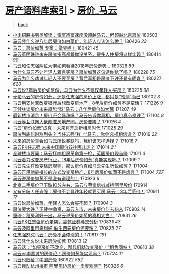[房产语料库索引](../../README.md)  > [房价_马云](房价_马云.md)
====
> [back](../README.md)

- [小米招股书另类解读：雷军造富速度没超越马云，但超越北京房价](http://jkwz.applinzi.com/ittc/7098946498912060433.html#%E5%B0%8F%E7%B1%B3%E6%8B%9B%E8%82%A1%E4%B9%A6%E5%8F%A6%E7%B1%BB%E8%A7%A3%E8%AF%BB%EF%BC%9A%E9%9B%B7%E5%86%9B%E9%80%A0%E5%AF%8C%E9%80%9F%E5%BA%A6%E6%B2%A1%E8%B6%85%E8%B6%8A%E9%A9%AC%E4%BA%91%EF%BC%8C%E4%BD%86%E8%B6%85%E8%B6%8A%E5%8C%97%E4%BA%AC%E6%88%BF%E4%BB%B7) 180503  
- [马云凭什么说八年后房价如白菜价，年轻人应该怎么做？](http://jkwz.applinzi.com/ittc/7096401802776019975.html#%E9%A9%AC%E4%BA%91%E5%87%AD%E4%BB%80%E4%B9%88%E8%AF%B4%E5%85%AB%E5%B9%B4%E5%90%8E%E6%88%BF%E4%BB%B7%E5%A6%82%E7%99%BD%E8%8F%9C%E4%BB%B7%EF%BC%8C%E5%B9%B4%E8%BD%BB%E4%BA%BA%E5%BA%94%E8%AF%A5%E6%80%8E%E4%B9%88%E5%81%9A%EF%BC%9F) 180426 *23* 
- [马云：房价如葱 专家：做梦呢！](http://jkwz.applinzi.com/ittc/7094461130791715846.html#%E9%A9%AC%E4%BA%91%EF%BC%9A%E6%88%BF%E4%BB%B7%E5%A6%82%E8%91%B1+%E4%B8%93%E5%AE%B6%EF%BC%9A%E5%81%9A%E6%A2%A6%E5%91%A2%EF%BC%81) 180421 *45* 
- [马云董明珠称未来房价多高都跟你没关系，很多人住房将这样实现？](http://jkwz.applinzi.com/ittc/7091525892901962768.html#%E9%A9%AC%E4%BA%91%E8%91%A3%E6%98%8E%E7%8F%A0%E7%A7%B0%E6%9C%AA%E6%9D%A5%E6%88%BF%E4%BB%B7%E5%A4%9A%E9%AB%98%E9%83%BD%E8%B7%9F%E4%BD%A0%E6%B2%A1%E5%85%B3%E7%B3%BB%EF%BC%8C%E5%BE%88%E5%A4%9A%E4%BA%BA%E4%BD%8F%E6%88%BF%E5%B0%86%E8%BF%99%E6%A0%B7%E5%AE%9E%E7%8E%B0%EF%BC%9F) 180414 *90* 
- [马云和任志强两位大佬如何看待2018年房价走势...](http://jkwz.applinzi.com/ittc/7085536997332747280.html#%E9%A9%AC%E4%BA%91%E5%92%8C%E4%BB%BB%E5%BF%97%E5%BC%BA%E4%B8%A4%E4%BD%8D%E5%A4%A7%E4%BD%AC%E5%A6%82%E4%BD%95%E7%9C%8B%E5%BE%852018%E5%B9%B4%E6%88%BF%E4%BB%B7%E8%B5%B0%E5%8A%BF...) 180328 *89* 
- [为什么马云不让年轻人着急买房？房价如葱这句话你信了吗？](http://jkwz.applinzi.com/ittc/7075139026359419911.html#%E4%B8%BA%E4%BB%80%E4%B9%88%E9%A9%AC%E4%BA%91%E4%B8%8D%E8%AE%A9%E5%B9%B4%E8%BD%BB%E4%BA%BA%E7%9D%80%E6%80%A5%E4%B9%B0%E6%88%BF%EF%BC%9F%E6%88%BF%E4%BB%B7%E5%A6%82%E8%91%B1%E8%BF%99%E5%8F%A5%E8%AF%9D%E4%BD%A0%E4%BF%A1%E4%BA%86%E5%90%97%EF%BC%9F) 180228 *75* 
- [马云为什么劝诫年轻人不要买房？背后真相是房价下跌还是有阴谋？](http://jkwz.applinzi.com/ittc/7074679746111996939.html#%E9%A9%AC%E4%BA%91%E4%B8%BA%E4%BB%80%E4%B9%88%E5%8A%9D%E8%AF%AB%E5%B9%B4%E8%BD%BB%E4%BA%BA%E4%B8%8D%E8%A6%81%E4%B9%B0%E6%88%BF%EF%BC%9F%E8%83%8C%E5%90%8E%E7%9C%9F%E7%9B%B8%E6%98%AF%E6%88%BF%E4%BB%B7%E4%B8%8B%E8%B7%8C%E8%BF%98%E6%98%AF%E6%9C%89%E9%98%B4%E8%B0%8B%EF%BC%9F) 180227 *620* 
- [马云说7年后房价如葱价，马云为什么不建议年轻人买房？](http://jkwz.applinzi.com/ittc/7073650301515334673.html#%E9%A9%AC%E4%BA%91%E8%AF%B47%E5%B9%B4%E5%90%8E%E6%88%BF%E4%BB%B7%E5%A6%82%E8%91%B1%E4%BB%B7%EF%BC%8C%E9%A9%AC%E4%BA%91%E4%B8%BA%E4%BB%80%E4%B9%88%E4%B8%8D%E5%BB%BA%E8%AE%AE%E5%B9%B4%E8%BD%BB%E4%BA%BA%E4%B9%B0%E6%88%BF%EF%BC%9F) 180225 *98* 
- [无论马云的房价如葱，还是任志强的房价上涨，都只是“预测”而已](http://jkwz.applinzi.com/ittc/7053971442851382282.html#%E6%97%A0%E8%AE%BA%E9%A9%AC%E4%BA%91%E7%9A%84%E6%88%BF%E4%BB%B7%E5%A6%82%E8%91%B1%EF%BC%8C%E8%BF%98%E6%98%AF%E4%BB%BB%E5%BF%97%E5%BC%BA%E7%9A%84%E6%88%BF%E4%BB%B7%E4%B8%8A%E6%B6%A8%EF%BC%8C%E9%83%BD%E5%8F%AA%E6%98%AF%E2%80%9C%E9%A2%84%E6%B5%8B%E2%80%9D%E8%80%8C%E5%B7%B2) 180102 *3* 
- [马云用支付宝改变银行后想改变房地产，8年后房价如葱不是空话？](http://jkwz.applinzi.com/ittc/7051450575927903249.html#%E9%A9%AC%E4%BA%91%E7%94%A8%E6%94%AF%E4%BB%98%E5%AE%9D%E6%94%B9%E5%8F%98%E9%93%B6%E8%A1%8C%E5%90%8E%E6%83%B3%E6%94%B9%E5%8F%98%E6%88%BF%E5%9C%B0%E4%BA%A7%EF%BC%8C8%E5%B9%B4%E5%90%8E%E6%88%BF%E4%BB%B7%E5%A6%82%E8%91%B1%E4%B8%8D%E6%98%AF%E7%A9%BA%E8%AF%9D%EF%BC%9F) 171226 *9* 
- [王健林谈房价未来趋势“怼”马云：八年后房价如大葱](http://jkwz.applinzi.com/ittc/7044436108652332049.html#%E7%8E%8B%E5%81%A5%E6%9E%97%E8%B0%88%E6%88%BF%E4%BB%B7%E6%9C%AA%E6%9D%A5%E8%B6%8B%E5%8A%BF%E2%80%9C%E6%80%BC%E2%80%9D%E9%A9%AC%E4%BA%91%EF%BC%9A%E5%85%AB%E5%B9%B4%E5%90%8E%E6%88%BF%E4%BB%B7%E5%A6%82%E5%A4%A7%E8%91%B1) 171207 *49* 
- [最新楼市消息！房价还会暴涨吗？马云告诉你真相，房价真心是跌了](http://jkwz.applinzi.com/ittc/7032187667213714448.html#%E6%9C%80%E6%96%B0%E6%A5%BC%E5%B8%82%E6%B6%88%E6%81%AF%EF%BC%81%E6%88%BF%E4%BB%B7%E8%BF%98%E4%BC%9A%E6%9A%B4%E6%B6%A8%E5%90%97%EF%BC%9F%E9%A9%AC%E4%BA%91%E5%91%8A%E8%AF%89%E4%BD%A0%E7%9C%9F%E7%9B%B8%EF%BC%8C%E6%88%BF%E4%BB%B7%E7%9C%9F%E5%BF%83%E6%98%AF%E8%B7%8C%E4%BA%86) 171104 *8* 
- [马云等互联网大佬闯进房地产圈，房价要降？](http://jkwz.applinzi.com/ittc/7028815865879987216.html#%E9%A9%AC%E4%BA%91%E7%AD%89%E4%BA%92%E8%81%94%E7%BD%91%E5%A4%A7%E4%BD%AC%E9%97%AF%E8%BF%9B%E6%88%BF%E5%9C%B0%E4%BA%A7%E5%9C%88%EF%BC%8C%E6%88%BF%E4%BB%B7%E8%A6%81%E9%99%8D%EF%BC%9F) 171026 *4* 
- [马云“房价如葱”成真！未来将开启新租房时代](http://jkwz.applinzi.com/ittc/7028354955570840593.html#%E9%A9%AC%E4%BA%91%E2%80%9C%E6%88%BF%E4%BB%B7%E5%A6%82%E8%91%B1%E2%80%9D%E6%88%90%E7%9C%9F%EF%BC%81%E6%9C%AA%E6%9D%A5%E5%B0%86%E5%BC%80%E5%90%AF%E6%96%B0%E7%A7%9F%E6%88%BF%E6%97%B6%E4%BB%A3) 171025 *29* 
- [房价到底何时涨到头？当任志强“杠上”马云，你会选择相信谁？](http://jkwz.applinzi.com/ittc/7026236794696369169.html#%E6%88%BF%E4%BB%B7%E5%88%B0%E5%BA%95%E4%BD%95%E6%97%B6%E6%B6%A8%E5%88%B0%E5%A4%B4%EF%BC%9F%E5%BD%93%E4%BB%BB%E5%BF%97%E5%BC%BA%E2%80%9C%E6%9D%A0%E4%B8%8A%E2%80%9D%E9%A9%AC%E4%BA%91%EF%BC%8C%E4%BD%A0%E4%BC%9A%E9%80%89%E6%8B%A9%E7%9B%B8%E4%BF%A1%E8%B0%81%EF%BC%9F) 171019 *22* 
- [未来的房价真会如马云所说暴跌吗，我们该怎样选择？](http://jkwz.applinzi.com/ittc/7025732543339562001.html#%E6%9C%AA%E6%9D%A5%E7%9A%84%E6%88%BF%E4%BB%B7%E7%9C%9F%E4%BC%9A%E5%A6%82%E9%A9%AC%E4%BA%91%E6%89%80%E8%AF%B4%E6%9A%B4%E8%B7%8C%E5%90%97%EF%BC%8C%E6%88%91%E4%BB%AC%E8%AF%A5%E6%80%8E%E6%A0%B7%E9%80%89%E6%8B%A9%EF%BC%9F) 171018 *7* 
- [马云PK任志强 未来中国房价该往哪儿走？](http://jkwz.applinzi.com/ittc/7024288132332258321.html#%E9%A9%AC%E4%BA%91PK%E4%BB%BB%E5%BF%97%E5%BC%BA+%E6%9C%AA%E6%9D%A5%E4%B8%AD%E5%9B%BD%E6%88%BF%E4%BB%B7%E8%AF%A5%E5%BE%80%E5%93%AA%E5%84%BF%E8%B5%B0%EF%BC%9F) 171014 *21* 
- [全球楼市要闻：马云打响租房革命第一枪，英国房价现首降](http://jkwz.applinzi.com/ittc/7023176265631269904.html#%E5%85%A8%E7%90%83%E6%A5%BC%E5%B8%82%E8%A6%81%E9%97%BB%EF%BC%9A%E9%A9%AC%E4%BA%91%E6%89%93%E5%93%8D%E7%A7%9F%E6%88%BF%E9%9D%A9%E5%91%BD%E7%AC%AC%E4%B8%80%E6%9E%AA%EF%BC%8C%E8%8B%B1%E5%9B%BD%E6%88%BF%E4%BB%B7%E7%8E%B0%E9%A6%96%E9%99%8D) 171011 *3* 
- [马云着力改变房产行业，“8年后房价如葱”真能实现吗？](http://jkwz.applinzi.com/ittc/7022505268339016721.html#%E9%A9%AC%E4%BA%91%E7%9D%80%E5%8A%9B%E6%94%B9%E5%8F%98%E6%88%BF%E4%BA%A7%E8%A1%8C%E4%B8%9A%EF%BC%8C%E2%80%9C8%E5%B9%B4%E5%90%8E%E6%88%BF%E4%BB%B7%E5%A6%82%E8%91%B1%E2%80%9D%E7%9C%9F%E8%83%BD%E5%AE%9E%E7%8E%B0%E5%90%97%EF%BC%9F) 171009 *1* 
- [马云先生在改变租房规则，那么房价真如马云先生所说如葱？](http://jkwz.applinzi.com/ittc/7020697293429408785.html#%E9%A9%AC%E4%BA%91%E5%85%88%E7%94%9F%E5%9C%A8%E6%94%B9%E5%8F%98%E7%A7%9F%E6%88%BF%E8%A7%84%E5%88%99%EF%BC%8C%E9%82%A3%E4%B9%88%E6%88%BF%E4%BB%B7%E7%9C%9F%E5%A6%82%E9%A9%AC%E4%BA%91%E5%85%88%E7%94%9F%E6%89%80%E8%AF%B4%E5%A6%82%E8%91%B1%EF%BC%9F) 171004  
- [马云正用他最擅长的方式改变房地产，8年后房价如葱不是虚言？](http://jkwz.applinzi.com/ittc/7020531975918715920.html#%E9%A9%AC%E4%BA%91%E6%AD%A3%E7%94%A8%E4%BB%96%E6%9C%80%E6%93%85%E9%95%BF%E7%9A%84%E6%96%B9%E5%BC%8F%E6%94%B9%E5%8F%98%E6%88%BF%E5%9C%B0%E4%BA%A7%EF%BC%8C8%E5%B9%B4%E5%90%8E%E6%88%BF%E4%BB%B7%E5%A6%82%E8%91%B1%E4%B8%8D%E6%98%AF%E8%99%9A%E8%A8%80%EF%BC%9F) 171004 *727* 
- [马云说房价如葱不是没有道理的！](http://jkwz.applinzi.com/ittc/7016448895645910032.html#%E9%A9%AC%E4%BA%91%E8%AF%B4%E6%88%BF%E4%BB%B7%E5%A6%82%E8%91%B1%E4%B8%8D%E6%98%AF%E6%B2%A1%E6%9C%89%E9%81%93%E7%90%86%E7%9A%84%EF%BC%81) 170923 *6* 
- [北京二手房价已下跌10%左右，马云与蔡崇信拟减持阿里股份](http://jkwz.applinzi.com/ittc/7013192310161146640.html#%E5%8C%97%E4%BA%AC%E4%BA%8C%E6%89%8B%E6%88%BF%E4%BB%B7%E5%B7%B2%E4%B8%8B%E8%B7%8C10%25%E5%B7%A6%E5%8F%B3%EF%BC%8C%E9%A9%AC%E4%BA%91%E4%B8%8E%E8%94%A1%E5%B4%87%E4%BF%A1%E6%8B%9F%E5%87%8F%E6%8C%81%E9%98%BF%E9%87%8C%E8%82%A1%E4%BB%BD) 170914  
- [又有分歧！任志强：房价不会暴跌年轻就要买房 马云：8年后葱价！](http://jkwz.applinzi.com/ittc/7012096493056689169.html#%E5%8F%88%E6%9C%89%E5%88%86%E6%AD%A7%EF%BC%81%E4%BB%BB%E5%BF%97%E5%BC%BA%EF%BC%9A%E6%88%BF%E4%BB%B7%E4%B8%8D%E4%BC%9A%E6%9A%B4%E8%B7%8C%E5%B9%B4%E8%BD%BB%E5%B0%B1%E8%A6%81%E4%B9%B0%E6%88%BF+%E9%A9%AC%E4%BA%91%EF%BC%9A8%E5%B9%B4%E5%90%8E%E8%91%B1%E4%BB%B7%EF%BC%81) 170911 *17* 
- [马云说房价如葱，年轻人怎么会买不起？](http://jkwz.applinzi.com/ittc/7009586718200824848.html#%E9%A9%AC%E4%BA%91%E8%AF%B4%E6%88%BF%E4%BB%B7%E5%A6%82%E8%91%B1%EF%BC%8C%E5%B9%B4%E8%BD%BB%E4%BA%BA%E6%80%8E%E4%B9%88%E4%BC%9A%E4%B9%B0%E4%B8%8D%E8%B5%B7%EF%BC%9F) 170904 *3* 
- [房价要大跌？王健林撤资，马云入市，未来房价何去何从](http://jkwz.applinzi.com/ittc/7008717438517249040.html#%E6%88%BF%E4%BB%B7%E8%A6%81%E5%A4%A7%E8%B7%8C%EF%BC%9F%E7%8E%8B%E5%81%A5%E6%9E%97%E6%92%A4%E8%B5%84%EF%BC%8C%E9%A9%AC%E4%BA%91%E5%85%A5%E5%B8%82%EF%BC%8C%E6%9C%AA%E6%9D%A5%E6%88%BF%E4%BB%B7%E4%BD%95%E5%8E%BB%E4%BD%95%E4%BB%8E) 170902 *14* 
- [重磅：租房利好一出，马云说房价如葱的真相大白！](http://jkwz.applinzi.com/ittc/7008009005346341904.html#%E9%87%8D%E7%A3%85%EF%BC%9A%E7%A7%9F%E6%88%BF%E5%88%A9%E5%A5%BD%E4%B8%80%E5%87%BA%EF%BC%8C%E9%A9%AC%E4%BA%91%E8%AF%B4%E6%88%BF%E4%BB%B7%E5%A6%82%E8%91%B1%E7%9A%84%E7%9C%9F%E7%9B%B8%E5%A4%A7%E7%99%BD%EF%BC%81) 170831 *26* 
- [马云PK任志强房价走势，赢乾证券与您分析](http://jkwz.applinzi.com/ittc/7007956078183318545.html#%E9%A9%AC%E4%BA%91PK%E4%BB%BB%E5%BF%97%E5%BC%BA%E6%88%BF%E4%BB%B7%E8%B5%B0%E5%8A%BF%EF%BC%8C%E8%B5%A2%E4%B9%BE%E8%AF%81%E5%88%B8%E4%B8%8E%E6%82%A8%E5%88%86%E6%9E%90) 170831 *43* 
- [马云及阿里带来利好 催生西安房价还要涨？](http://jkwz.applinzi.com/ittc/7005638644604601361.html#%E9%A9%AC%E4%BA%91%E5%8F%8A%E9%98%BF%E9%87%8C%E5%B8%A6%E6%9D%A5%E5%88%A9%E5%A5%BD+%E5%82%AC%E7%94%9F%E8%A5%BF%E5%AE%89%E6%88%BF%E4%BB%B7%E8%BF%98%E8%A6%81%E6%B6%A8%EF%BC%9F) 170825 *77* 
- [任志强怒怼马云：房价不会停涨的！](http://jkwz.applinzi.com/ittc/7002783180783092753.html#%E4%BB%BB%E5%BF%97%E5%BC%BA%E6%80%92%E6%80%BC%E9%A9%AC%E4%BA%91%EF%BC%9A%E6%88%BF%E4%BB%B7%E4%B8%8D%E4%BC%9A%E5%81%9C%E6%B6%A8%E7%9A%84%EF%BC%81) 170817 *191* 
- [马云凭什么说未来房价如葱](http://jkwz.applinzi.com/ittc/7001159305527821329.html#%E9%A9%AC%E4%BA%91%E5%87%AD%E4%BB%80%E4%B9%88%E8%AF%B4%E6%9C%AA%E6%9D%A5%E6%88%BF%E4%BB%B7%E5%A6%82%E8%91%B1) 170813 *12* 
- [马云话：&quot;如果房价不改变，那我们就改变房价！&quot;租售同权！](http://jkwz.applinzi.com/ittc/7000213220336600080.html#%E9%A9%AC%E4%BA%91%E8%AF%9D%EF%BC%9A%26quot%3B%E5%A6%82%E6%9E%9C%E6%88%BF%E4%BB%B7%E4%B8%8D%E6%94%B9%E5%8F%98%EF%BC%8C%E9%82%A3%E6%88%91%E4%BB%AC%E5%B0%B1%E6%94%B9%E5%8F%98%E6%88%BF%E4%BB%B7%EF%BC%81%26quot%3B%E7%A7%9F%E5%94%AE%E5%90%8C%E6%9D%83%EF%BC%81) 170810 *38* 
- [马云vs李嘉诚的房价论！房价如葱能实现吗？](http://jkwz.applinzi.com/ittc/6993820835746677776.html#%E9%A9%AC%E4%BA%91vs%E6%9D%8E%E5%98%89%E8%AF%9A%E7%9A%84%E6%88%BF%E4%BB%B7%E8%AE%BA%EF%BC%81%E6%88%BF%E4%BB%B7%E5%A6%82%E8%91%B1%E8%83%BD%E5%AE%9E%E7%8E%B0%E5%90%97%EF%BC%9F) 170724 *11* 
- [马云也败给了中国房价](http://jkwz.applinzi.com/ittc/6880636797050160133.html#%E9%A9%AC%E4%BA%91%E4%B9%9F%E8%B4%A5%E7%BB%99%E4%BA%86%E4%B8%AD%E5%9B%BD%E6%88%BF%E4%BB%B7) 160922 *552* 
- [马云搅动杭州楼市 阿里周边房价一季度涨两千](http://jkwz.applinzi.com/ittc/547650611399531009.html#%E9%A9%AC%E4%BA%91%E6%90%85%E5%8A%A8%E6%9D%AD%E5%B7%9E%E6%A5%BC%E5%B8%82+%E9%98%BF%E9%87%8C%E5%91%A8%E8%BE%B9%E6%88%BF%E4%BB%B7%E4%B8%80%E5%AD%A3%E5%BA%A6%E6%B6%A8%E4%B8%A4%E5%8D%83) 150326 *6* 
